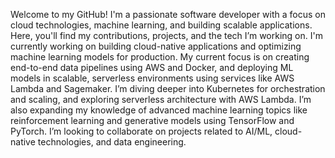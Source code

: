 Welcome to my GitHub! I'm a passionate software developer with a focus on cloud technologies, machine learning, and building scalable applications. Here, you'll find my contributions, projects, and the tech I’m working on.
I'm currently working on building cloud-native applications and optimizing machine learning models for production. My current focus is on creating end-to-end data pipelines using AWS and Docker, and deploying ML models in scalable, serverless environments using services like AWS Lambda and Sagemaker.
I’m diving deeper into Kubernetes for orchestration and scaling, and exploring serverless architecture with AWS Lambda. I’m also expanding my knowledge of advanced machine learning topics like reinforcement learning and generative models using TensorFlow and PyTorch.
I’m looking to collaborate on projects related to AI/ML, cloud-native technologies, and data engineering. 
